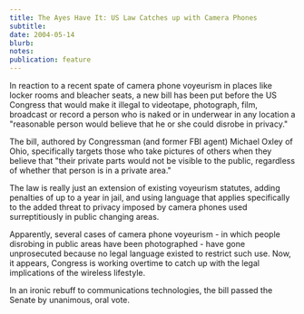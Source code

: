 ```yaml
---
title: The Ayes Have It: US Law Catches up with Camera Phones
subtitle: 
date: 2004-05-14
blurb: 
notes: 
publication: feature
---
```


In reaction to a recent spate of camera phone voyeurism in places like locker rooms and bleacher seats, a new bill has been put before the US Congress that would make it illegal to videotape, photograph, film, broadcast or record a person who is naked or in underwear in any location a "reasonable person would believe that he or she could disrobe in privacy."

The bill, authored by Congressman (and former FBI agent) Michael Oxley of Ohio, specifically targets those who take pictures of others when they believe that "their private parts would not be visible to the public, regardless of whether that person is in a private area."

The law is really just an extension of existing voyeurism statutes, adding penalties of up to a year in jail, and using language that applies specifically to the added threat to privacy imposed by camera phones used surreptitiously in public changing areas.

Apparently, several cases of camera phone voyeurism - in which people disrobing in public areas have been photographed - have gone unprosecuted because no legal language existed to restrict such use. Now, it appears, Congress is working overtime to catch up with the legal implications of the wireless lifestyle.

In an ironic rebuff to communications technologies, the bill passed the Senate by unanimous, oral vote.
